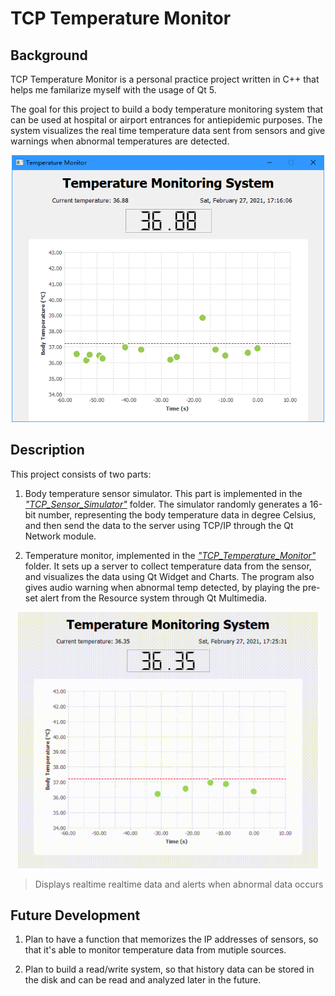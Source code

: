 # TCP Temperature Monitor

## Background

TCP Temperature Monitor is a personal practice project written in C++ that helps me familarize myself with the usage of Qt 5.

The goal for this project to build a body temperature monitoring system that can be used at hospital or airport entrances for antiepidemic purposes. The system visualizes the real time temperature data sent from sensors and give warnings when abnormal temperatures are detected.

<p align="center">
  <img src="/images/Temperature Monitor 2021_2_27 17_16_06.png" alt="Overview Picture" width="500">
</p>



## Description
This project consists of two parts: 

  1. Body temperature sensor simulator. This part is implemented in the [_"TCP_Sensor_Simulator"_](/TCP_Sensor_Simulator) folder. The simulator randomly generates a 16-bit number, representing the body temperature data in degree Celsius, and then send the data to the server using TCP/IP through the Qt Network module.
  
  2. Temperature monitor, implemented in the [_"TCP_Temperature_Monitor"_](/TCP_Temperature_Monitor
) folder. It sets up a server to collect temperature data from the sensor, and visualizes the data using Qt Widget and Charts. The program also gives audio warning when abnormal temp detected, by playing the pre-set alert from the Resource system through Qt Multimedia.


<p align="center">
  <img src="/images/Temperature Monitor 2021-02-27 17-25-02_Trim.gif" alt="Overview Picture" width="480">
</p>

> Displays realtime realtime data and alerts when abnormal data occurs

## Future Development
  1. Plan to have a function that memorizes the IP addresses of sensors, so that it's able to monitor temperature data from mutiple sources.
  
  2. Plan to build a read/write system, so that history data can be stored in the disk and can be read and analyzed later in the future.
